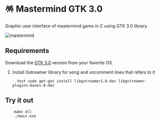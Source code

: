# 🪅 Mastermind GTK 3.0

Graphic user interface of mastermind game in C using GTK 3.0 library.


![mastermind](https://github.com/2SSI/Mastermind-gtk/assets/111307883/3cbc8148-d54d-4a3b-84a5-111944183ffd)




## Requirements 

Download the [GTK 3.0](https://www.gtk.org/docs/installations/index) version from your favorite OS.

2. Install Gstreamer library for song and uncomment lines that refers to it

         test sudo apt-get install libgstreamer1.0-dev libgstreamer-plugins-base1.0-dev

## Try it out

        make all
        ./main.exe
